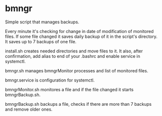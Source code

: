 # bmngr
Simple script that manages backups. 

Every minute it's checking for change in date of modification of monitored files. If some file changed it saves daily backup of it in the script's directory. It saves up to 7 backups of one file.

install.sh creates needed directories and move files to it. It also, after confirmation, add alias to end of your .bashrc and enable service in systemctl.

bmngr.sh manages bmngrMonitor processes and list of monitored files.

bmngr.service is configuration for systemctl.

bmngrMonitor.sh monitores a file and if the file changed it starts bmngrBackup.sh.

bmngrBackup.sh backups a file, checks if there are more than 7 backups and remove older ones.
